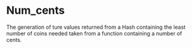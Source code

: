 # Num_cents
The generation of ture values returned from a Hash containing  the least number of coins needed taken from a function containing a number of cents.
